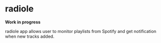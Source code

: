 radiole
=======
**Work in progress**

radiole app allows user to monitor playlists from Spotify and get notification when new tracks added.
